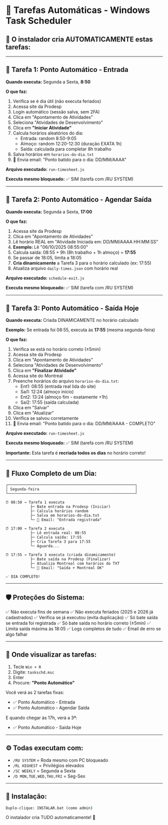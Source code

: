 # 📅 Tarefas Automáticas - Windows Task Scheduler

## 🎯 O instalador cria AUTOMATICAMENTE estas tarefas:

---

## 📍 **Tarefa 1: Ponto Automático - Entrada**

**Quando executa:** Segunda a Sexta, **8:50**

**O que faz:**
1. Verifica se é dia útil (não executa feriados)
2. Acessa site da Prodesp
3. Login automático (sessão salva, sem 2FA)
4. Clica em "Apontamento de Atividades"
5. Seleciona "Atividades de Desenvolvimento"
6. Clica em **"Iniciar Atividade"**
7. Calcula horários aleatórios do dia:
   - Entrada: random 8:50-9:05
   - Almoço: random 12:20-12:30 (duração EXATA 1h)
   - Saída: calculada para completar 8h trabalho
8. Salva horários em `horarios-do-dia.txt`
9. 📧 Envia email: "Ponto batido para o dia: DD/MM/AAAA"

**Arquivo executado:** `run-timesheet.js`

**Executa mesmo bloqueado:** ✅ SIM (tarefa com /RU SYSTEM)

---

## 📍 **Tarefa 2: Ponto Automático - Agendar Saída**

**Quando executa:** Segunda a Sexta, **17:00**

**O que faz:**
1. Acessa site da Prodesp
2. Clica em "Apontamento de Atividades"
3. Lê horário REAL em "Atividade Iniciada em: DD/MM/AAAA HH:MM:SS"
4. **Exemplo:** Lê "06/10/2025 08:55:00"
5. Calcula saída: 08:55 + 9h (8h trabalho + 1h almoço) = **17:55**
6. Se passar de 18:05, limita a 18:05
7. **Cria dinamicamente** a Tarefa 3 para o horário calculado (ex: 17:55)
8. Atualiza arquivo `daily-times.json` com horário real

**Arquivo executado:** `schedule-exit.js`

**Executa mesmo bloqueado:** ✅ SIM (tarefa com /RU SYSTEM)

---

## 📍 **Tarefa 3: Ponto Automático - Saída Hoje**

**Quando executa:** Criada DINAMICAMENTE no horário calculado

**Exemplo:** Se entrada foi 08:55, executa às **17:55** (mesma segunda-feira)

**O que faz:**
1. Verifica se está no horário correto (±5min)
2. Acessa site da Prodesp
3. Clica em "Apontamento de Atividades"
4. Seleciona "Atividades de Desenvolvimento"
5. Clica em **"Finalizar Atividade"**
6. Acessa site do Montreal
7. Preenche horários do arquivo `horarios-do-dia.txt`:
   - Ent1: 08:55 (entrada real lida do site)
   - Sai1: 12:24 (almoço início)
   - Ent2: 13:24 (almoço fim - exatamente +1h)
   - Sai2: 17:55 (saída calculada)
8. Clica em "Salvar"
9. Clica em "Atualizar"
10. Verifica se salvou corretamente
11. 📧 Envia email: "Ponto batido para o dia: DD/MM/AAAA - COMPLETO"

**Arquivo executado:** `run-timesheet.js`

**Executa mesmo bloqueado:** ✅ SIM (tarefa com /RU SYSTEM)

**Importante:** Esta tarefa é **recriada todos os dias** no horário correto!

---

## 🔄 **Fluxo Completo de um Dia:**

```
┌─────────────────────────────────────────────────────────┐
│ Segunda-feira                                           │
└─────────────────────────────────────────────────────────┘

⏰ 08:50 → Tarefa 1 executa
           ├─ Bate entrada na Prodesp (Iniciar)
           ├─ Calcula horários random
           ├─ Salva em horarios-do-dia.txt
           └─ 📧 Email: "Entrada registrada"

⏰ 17:00 → Tarefa 2 executa
           ├─ Lê entrada real: 08:55
           ├─ Calcula saída: 17:55
           ├─ Cria Tarefa 3 para 17:55
           └─ Aguarda...

⏰ 17:55 → Tarefa 3 executa (criada dinamicamente)
           ├─ Bate saída na Prodesp (Finalizar)
           ├─ Atualiza Montreal com horários do TXT
           └─ 📧 Email: "Saída + Montreal OK"

✅ DIA COMPLETO!
```

---

## 🛡️ **Proteções do Sistema:**

✅ Não executa fins de semana
✅ Não executa feriados (2025 e 2026 já cadastrados)
✅ Verifica se já executou (evita duplicação)
✅ Só bate saída se entrada foi registrada
✅ Só bate saída no horário correto (±5min)
✅ Limita saída máxima às 18:05
✅ Logs completos de tudo
✅ Email de erro se algo falhar

---

## 📂 **Onde visualizar as tarefas:**

1. Tecle `Win + R`
2. Digite: `taskschd.msc`
3. Enter
4. Procure: **"Ponto Automático"**

Você verá as 2 tarefas fixas:
- ✅ Ponto Automático - Entrada
- ✅ Ponto Automático - Agendar Saída

E quando chegar às 17h, verá a 3ª:
- ✅ Ponto Automático - Saída Hoje

---

## ⚙️ **Todas executam com:**

- `/RU SYSTEM` = Roda mesmo com PC bloqueado
- `/RL HIGHEST` = Privilégios elevados
- `/SC WEEKLY` = Segunda a Sexta
- `/D MON,TUE,WED,THU,FRI` = Seg-Sex

---

## 🎉 **Instalação:**

```cmd
Duplo-clique: INSTALAR.bat (como admin)
```

O instalador cria TUDO automaticamente! 🚀
